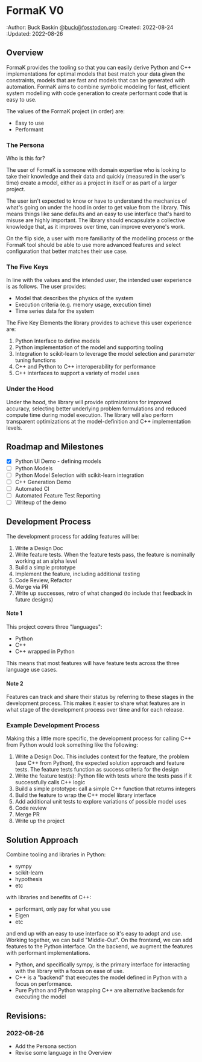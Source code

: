 # FormaK V0

:Author: Buck Baskin @buck@fosstodon.org
:Created: 2022-08-24
:Updated: 2022-08-26

## Overview

FormaK provides the tooling so that you can easily derive Python and C++
implementations for optimal models that best match your data given the
constraints, models that are fast and models that can be generated with
automation. FormaK aims to combine symbolic modeling for fast, efficient system
modelling with code generation to create performant code that is easy to use.

The values of the FormaK project (in order) are:
- Easy to use
- Performant

### The Persona

Who is this for?

The user of FormaK is someone with domain expertise who is looking to take
their knowledge and their data and quickly (measured in the user's time) create
a model, either as a project in itself or as part of a larger project.

The user isn't expected to know or have to understand the mechanics of what's
going on under the hood in order to get value from the library. This means
things like sane defaults and an easy to use interface that's hard to misuse
are highly important. The library should encapsulate a collective knowledge
that, as it improves over time, can improve everyone's work.

On the flip side, a user with more familiarity of the modelling process or the
FormaK tool should be able to use more advanced features and select
configuration that better matches their use case.

### The Five Keys

In line with the values and the intended user, the intended user experience is
as follows. The user provides:
- Model that describes the physics of the system
- Execution criteria (e.g. memory usage, execution time)
- Time series data for the system

The Five Key Elements the library provides to achieve this user experience are:
1. Python Interface to define models
2. Python implementation of the model and supporting tooling
3. Integration to scikit-learn to leverage the model selection and parameter tuning functions
4. C++ and Python to C++ interoperability for performance
5. C++ interfaces to support a variety of model uses

### Under the Hood

Under the hood, the library will provide optimizations for improved accuracy,
selecting better underlying problem formulations and reduced compute time during
model execution. The library will also perform transparent optimizations at the
model-definition and C++ implementation levels.

## Roadmap and Milestones

- [x] Python UI Demo - defining models
- [ ] Python Models
- [ ] Python Model Selection with scikit-learn integration
- [ ] C++ Generation Demo
- [ ] Automated CI
- [ ] Automated Feature Test Reporting
- [ ] Writeup of the demo

## Development Process

The development process for adding features will be:

1. Write a Design Doc
2. Write feature tests. When the feature tests pass, the feature is nominally
working at an alpha level
3. Build a simple prototype
4. Implement the feature, including additional testing
5. Code Review, Refactor
6. Merge via PR
7. Write up successes, retro of what changed (to include that feedback in future
   designs)

#### Note 1
This project covers three "languages":
- Python
- C++
- C++ wrapped in Python

This means that most features will have feature tests across the three language
use cases.

#### Note 2
Features can track and share their status by referring to these stages
in the development process. This makes it easier to share what features are in
what stage of the development process over time and for each release.

### Example Development Process

Making this a little more specific, the development process for calling C++ from
Python would look something like the following:

1. Write a Design Doc. This includes context for the feature, the problem (use
   C++ from Python), the expected solution approach and feature tests. The
   feature tests function as success criteria for the design
2. Write the feature test(s): Python file with tests where the tests pass if it
   successfully calls C++ logic
3. Build a simple prototype: call a simple C++ function that returns integers
4. Build the feature to wrap the C++ model library interface
5. Add additional unit tests to explore variations of possible model uses
6. Code review
7. Merge PR
8. Write up the project

## Solution Approach

Combine tooling and libraries in Python:
- sympy
- scikit-learn
- hypothesis
- etc

with libraries and benefits of C++:
- performant, only pay for what you use
- Eigen
- etc

and end up with an easy to use interface so it's easy to adopt and use. Working
together, we can build "Middle-Out". On the frontend, we can add features to
the Python interface. On the backend, we augment the features with performant
implementations.

- Python, and specifically sympy, is the primary interface for interacting with
  the library with a focus on ease of use.
- C++ is a "backend" that executes the model defined in Python with a focus on
  performance.
- Pure Python and Python wrapping C++ are alternative backends for executing the
  model

## Revisions:

### 2022-08-26

- Add the Persona section
- Revise some language in the Overview

